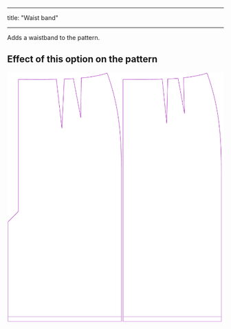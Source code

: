 - - -
title: "Waist band"
- - -

Adds a waistband to the pattern.

## Effect of this option on the pattern

![This image shows the effect of this option by superimposing several variants that have a different value for this option](penelope_waistband_sample.svg "Effect of this option on the pattern")
